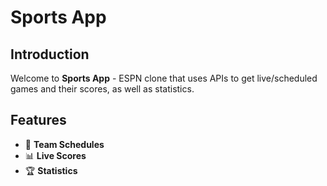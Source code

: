 # Sports App

## Introduction
Welcome to **Sports App** - ESPN clone that uses APIs to get live/scheduled games and their scores, as well as statistics.

## Features
- 📆 **Team Schedules**
- 📊 **Live Scores**
- 🏆 **Statistics**
  
